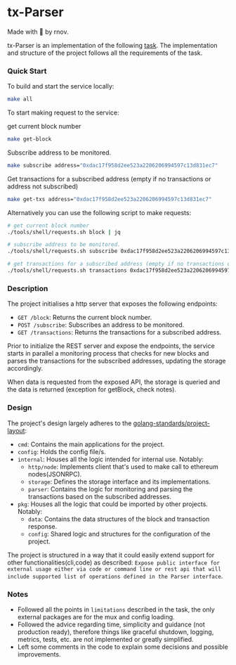 # tx-Parser

Made with :blue_heart: by rnov.

tx-Parser is an implementation of the
following [task](https://trustwallet.notion.site/Backend-Homework-Tx-Parser-abd431fca950427db75d73d90a0244a8).
The implementation and structure of the project follows all the requirements of the task.

### Quick Start

To build and start the service locally:

```sh
make all
```

To start making request to the service:

get current block number

```sh
make get-block
```

Subscribe address to be monitored.

```sh
make subscribe address="0xdac17f958d2ee523a2206206994597c13d831ec7"
```

Get transactions for a subscribed address (empty if no transactions or address not subscribed)

```sh
make get-txs address="0xdac17f958d2ee523a2206206994597c13d831ec7" 
```

Alternatively you can use the following script to make requests:

```sh
# get current block number
./tools/shell/requests.sh block | jq

# subscribe address to be monitored.
./tools/shell/requests.sh subscribe 0xdac17f958d2ee523a2206206994597c13d831ec7 | jq

# get transactions for a subscribed address (empty if no transactions or address not subscribed)
./tools/shell/requests.sh transactions 0xdac17f958d2ee523a2206206994597c13d831ec7 | jq
```

### Description

The project initialises a http server that exposes the following endpoints:

- `GET /block`: Returns the current block number.
- `POST /subscribe`: Subscribes an address to be monitored.
- `GET /transactions`: Returns the transactions for a subscribed address.

Prior to initialize the REST server and expose the endpoints, the service starts in parallel a
monitoring process that checks for new blocks and parses the transactions for the subscribed addresses, updating the
storage accordingly.

When data is requested from the exposed API, the storage is queried and the data is returned (exception for getBlock, check
notes).

### Design

The project's design largely adheres to
the [golang-standards/project-layout](https://github.com/golang-standards/project-layout):

- `cmd`: Contains the main applications for the project.
- `config`: Holds the config file/s.
- `internal`: Houses all the logic intended for internal use. Notably:
    - `http/node`: Implements client that's used to make call to ethereum nodes(JSONRPC).
    - `storage`: Defines the storage interface and its implementations.
    - `parser`: Contains the logic for monitoring and parsing the transactions based on the subscribed addresses.
- `pkg`: Houses all the logic that could be imported by other projects. Notably:
    - `data`: Contains the data structures of the block and transaction response.
    - `config`: Shared logic and structures for the configuration of the project.

The project is structured in a way that it could easily extend support for other functionalities(cli,code) as described:
`Expose public interface for external usage either via code or command line or rest api that
will include supported list of operations defined in the Parser interface`.

### Notes

- Followed all the points in `limitations` described in the task, the only external packages are for the mux and config loading.
- Followed the advice regarding time, simplicity and guidance (not production ready), therefore things like graceful shutdown,
  logging, metrics, tests, etc. are not implemented or greatly simplified.
- Left some comments in the code to explain some decisions and possible improvements.


